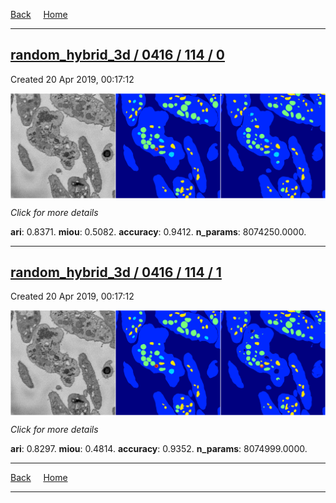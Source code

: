 
[Back](..)&nbsp;&nbsp;&nbsp;&nbsp;&nbsp;[Home](https://leapmanlab.github.io/snapshots)

---

<div class="summary"><a href="0"><h2>random_hybrid_3d / 0416 / 114 / 0</h2></a><p>Created 20 Apr 2019, 00:17:12
</p><a href="0"><img src="0/media/summary.png" align="center"></a><p>
<i>Click for more details</i>
</p></div>

**ari**: 0.8371. **miou**: 0.5082. **accuracy**: 0.9412. **n_params**: 8074250.0000. 

---

<div class="summary"><a href="1"><h2>random_hybrid_3d / 0416 / 114 / 1</h2></a><p>Created 20 Apr 2019, 00:17:12
</p><a href="1"><img src="1/media/summary.png" align="center"></a><p>
<i>Click for more details</i>
</p></div>

**ari**: 0.8297. **miou**: 0.4814. **accuracy**: 0.9352. **n_params**: 8074999.0000. 

---

[Back](..)&nbsp;&nbsp;&nbsp;&nbsp;&nbsp;[Home](https://leapmanlab.github.io/snapshots)

---